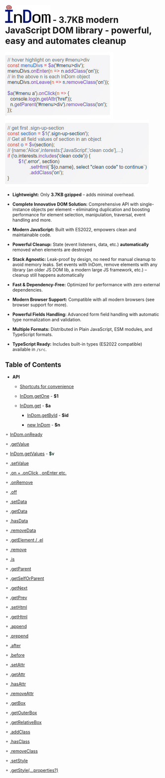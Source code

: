 # <img src="./docs/img/indom.svg" alt="InDom" width="147" height="57"> - 3.7KB modern JavaScript DOM library - powerful, easy and automates cleanup

![quick taste example 1](./docs/img/readme-quick-taste-1b.jpg)![quick taste example 2](./docs/img/readme-quick-taste-2b.jpg)

- **Lightweight:** Only **3.7KB gzipped** – adds minimal overhead.

- **Complete Innovative DOM Solution:** Comprehensive API with single-instance objects per element – eliminating duplication and boosting performance for element selection, manipulation, traversal, event handling and more. 

- **Modern JavaScript:** Built with ES2022, empowers clean and maintainable code.

- **Powerful Cleanup:** State (event listeners, data, etc.) **automatically** removed when elements are destroyed 

- **Stack Agnostic:** Leak-proof by design, no need for manual cleanup to avoid memory leaks. Set events with InDom, remove elements with any library (an older JS DOM lib, a modern large JS framework, etc.) – cleanup still happens automatically

- **Fast & Dependency-Free:** Optimized for performance with zero external dependencies.

- **Modern Browser Support:** Compatible with all modern browsers (see browser support for more).

- **Powerful Fields Handling:** Advanced form field handling with automatic type normalization and validation.

- **Multiple Formats:** Distributed in Plain JavaScript, ESM modules, and TypeScript formats.

- **TypeScript Ready:** Includes built-in types (ES2022 compatible) available in `/src`.



## Table of Contents
- **API**
  - [Shortcuts for convenience](#shortcuts-for-convenience)
  - [InDom.getOne](#indom-getone-selector-container) - **$1**
  - [InDom.get](#indom-get-selector-container) - **$a**

	- [InDom.getById](#indom-getbyid-id) - **$id**

	- [new InDom](#new-indom-source) - **$n**

⚬ [InDom.onReady](#indom-onready-fn)

⚬ [.getValue](#getvalue-container)

⚬ [InDom.getValues](#indom-getvalues-args) - <span style="color:#04281c;text-shadow:0px 0px 1px;">$v</span>

⚬ [.setValue](#setvalue-value-container)

⚬ [.on + .onClick , onEnter etc.](#on-type-fn-opts)

⚬ [.onRemove](#onremove-fn)

⚬ [.off](#off-type-fn)

⚬ [.setData](#setdata-key-value)

⚬ [.getData](#getdata-key)

⚬ [.hasData](#hasdata-key)

⚬ [.removeData](#removedata-key)

⚬ [.getElement / .el](#getelement-el)

⚬ [.remove](#remove)

⚬ [.is](#is-selector)

⚬ [.getParent](#getparent-selector)

⚬ [.getSelfOrParent](#getselforparent-selector)

⚬ [.getNext](#getnext-selector)

⚬ [.getPrev](#getprev-selector)

⚬ [.setHtml](#sethtml-content)

⚬ [.getHtml](#gethtml)

⚬ [.append](#append-children)

⚬ [.prepend](#prepend-children)

⚬ [.after](#after-siblings)

⚬ [.before](#before-siblings)

⚬ [.setAttr](#setattr-key-value)

⚬ [.getAttr](#getattr-key)

⚬ [.hasAttr](#hasattr-key)

⚬ [.removeAttr](#removeattr-key)

⚬ [.getBox](#getbox)

⚬ [.getOuterBox](#getouterbox)

⚬ [.getRelativeBox](#getrelativebox)

⚬ [.addClass](#addclass-names)

⚬ [.hasClass](#hasclass-name)

⚬ [.removeClass](#removeclass-names)

⚬ [.setStyle](#setstyle-property-map-value)

⚬ [.getStyle(...properties?)](#getstyle-properties)